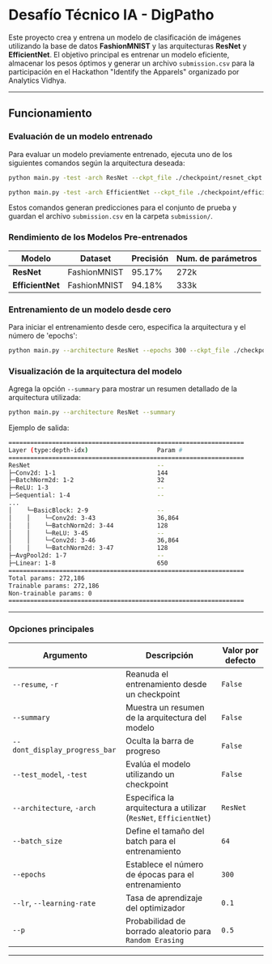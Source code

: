 # Desafío Técnico IA - DigPatho

Este proyecto crea y entrena un modelo de clasificación de imágenes utilizando la base de datos **FashionMNIST** y las arquitecturas **ResNet** y **EfficientNet**. El objetivo principal es entrenar un modelo eficiente, almacenar los pesos óptimos y generar un archivo `submission.csv` para la participación en el Hackathon "Identify the Apparels" organizado por Analytics Vidhya.

---

## Funcionamiento

### Evaluación de un modelo entrenado

Para evaluar un modelo previamente entrenado, ejecuta uno de los siguientes comandos según la arquitectura deseada:

```bash
python main.py -test -arch ResNet --ckpt_file ./checkpoint/resnet_ckpt.pth
```

```bash
python main.py -test -arch EfficientNet --ckpt_file ./checkpoint/efficientnet_ckpt.pth
```

Estos comandos generan predicciones para el conjunto de prueba y guardan el archivo `submission.csv` en la carpeta `submission/`.

### Rendimiento de los Modelos Pre-entrenados

| Modelo          | Dataset          | Precisión |  Num. de parámetros |
|-----------------|------------------|----------|-------------------| 
| **ResNet**      | FashionMNIST     | 95.17%   |        272k       | 
| **EfficientNet**| FashionMNIST     | 94.18%   |        333k       |

### Entrenamiento de un modelo desde cero

Para iniciar el entrenamiento desde cero, especifica la arquitectura y el número de 'epochs':

```bash
python main.py --architecture ResNet --epochs 300 --ckpt_file ./checkpoint/new_resnet.pth
```

### Visualización de la arquitectura del modelo

Agrega la opción `--summary` para mostrar un resumen detallado de la arquitectura utilizada:

```bash
python main.py --architecture ResNet --summary
```

Ejemplo de salida:

```bash
=================================================================
Layer (type:depth-idx)                   Param #
=================================================================
ResNet                                   --
├─Conv2d: 1-1                            144
├─BatchNorm2d: 1-2                       32
├─ReLU: 1-3                              --
├─Sequential: 1-4                        --
...
│    └─BasicBlock: 2-9                   --
│    │    └─Conv2d: 3-43                 36,864
│    │    └─BatchNorm2d: 3-44            128
│    │    └─ReLU: 3-45                   --
│    │    └─Conv2d: 3-46                 36,864
│    │    └─BatchNorm2d: 3-47            128
├─AvgPool2d: 1-7                         --
├─Linear: 1-8                            650
=================================================================
Total params: 272,186
Trainable params: 272,186
Non-trainable params: 0
=================================================================
```

---

### Opciones principales

| Argumento                      | Descripción                                                   | Valor por defecto       |
|--------------------------------|---------------------------------------------------------------|-------------------------|
| `--resume`, `-r`               | Reanuda el entrenamiento desde un checkpoint                  | `False`                 |
| `--summary`                    | Muestra un resumen de la arquitectura del modelo              | `False`                 |
| `--dont_display_progress_bar`  | Oculta la barra de progreso                                   | `False`                 |
| `--test_model`, `-test`        | Evalúa el modelo utilizando un checkpoint                     | `False`                 |
| `--architecture`, `-arch`      | Especifica la arquitectura a utilizar (`ResNet`, `EfficientNet`) | `ResNet`              |
| `--batch_size`                 | Define el tamaño del batch para el entrenamiento              | `64`                    |
| `--epochs`                     | Establece el número de épocas para el entrenamiento           | `300`                   |
| `--lr`, `--learning-rate`      | Tasa de aprendizaje del optimizador                           | `0.1`                   |
| `--p`                          | Probabilidad de borrado aleatorio para `Random Erasing`        | `0.5`                   |

---
